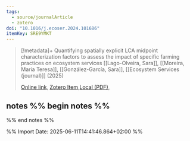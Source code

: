 ```yaml
---
tags:
  - source/journalArticle
  - zotero
doi: "10.1016/j.ecoser.2024.101686"
itemKey: SRE9YMKT
---
```

>[!metadata]+
> Quantifying spatially explicit LCA midpoint characterization factors to assess the impact of specific farming practices on ecosystem services
> [[Lago-Olveira, Sara]], [[Moreira, Maria Teresa]], [[González-García, Sara]], 
> [[Ecosystem Services (journal)]] (2025)
> 
> [Online link](https://linkinghub.elsevier.com/retrieve/pii/S2212041624000937), [Zotero Item](zotero://select/library/items/SRE9YMKT),[Local (PDF)](file://C:/Users/aburg/Documents/references/zotero/storage/GDLBG5PX/Lago-Olveira2025_Quantifyingspatiallya.pdf), 

## notes %% begin notes %%

%% end notes %%

%% Import Date: 2025-06-11T14:41:46.864+02:00 %%
